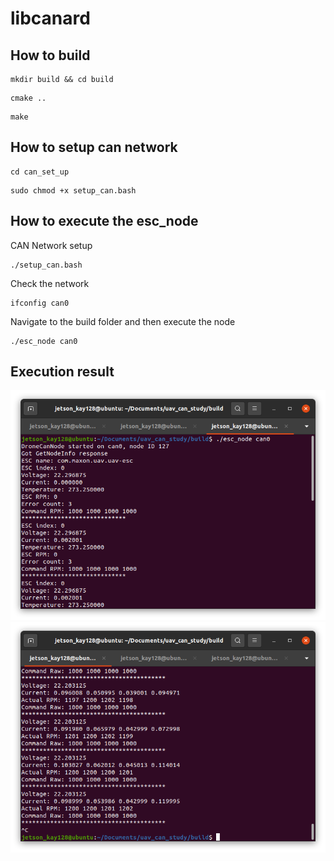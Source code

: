# libcanard

## How to build

```
mkdir build && cd build
```

```
cmake ..
```

```
make
```

## How to setup can network

```
cd can_set_up
```

```
sudo chmod +x setup_can.bash
```


## How to execute the esc_node

CAN Network setup
```
./setup_can.bash
```

Check the network
```
ifconfig can0
```

Navigate to the build folder and then execute the node

```
./esc_node can0
```

## Execution result

<img src="figures/maxon_esc_node_execution.png">

<img src="figures/Multiple_ESC_Control.png">
